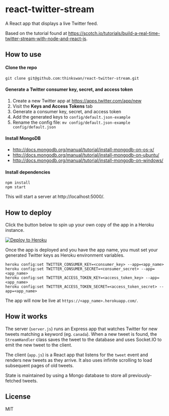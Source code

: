 # react-twitter-stream

A React app that displays a live Twitter feed.

Based on the tutorial found at
https://scotch.io/tutorials/build-a-real-time-twitter-stream-with-node-and-react-js.

## How to use

#### Clone the repo

```
git clone git@github.com:thinkswan/react-twitter-stream.git
```

#### Generate a Twitter consumer key, secret, and access token

1. Create a new Twitter app at https://apps.twitter.com/app/new
1. Visit the **Keys and Access Tokens** tab
1. Generate a consumer key, secret, and access token
1. Add the generated keys to `config/default.json-example`
1. Rename the config file: `mv config/default.json-example config/default.json`

#### Install MongoDB

- http://docs.mongodb.org/manual/tutorial/install-mongodb-on-os-x/
- http://docs.mongodb.org/manual/tutorial/install-mongodb-on-ubuntu/
- http://docs.mongodb.org/manual/tutorial/install-mongodb-on-windows/

#### Install dependencies

```
npm install
npm start
```

This will start a server at http://localhost:5000/.

## How to deploy

Click the button below to spin up your own copy of the app in a Heroku
instance.

[![Deploy to Heroku](https://www.herokucdn.com/deploy/button.png)](https://heroku.com/deploy)

Once the app is deployed and you have the app name, you must set your generated
Twitter keys as Heroku environment variables.

```
heroku config:set TWITTER_CONSUMER_KEY=<consumer_key> --app=<app_name>
heroku config:set TWITTER_CONSUMER_SECRET=<consumer_secret> --app=<app_name>
heroku config:set TWITTER_ACCESS_TOKEN_KEY=<access_token_key> --app=<app_name>
heroku config:set TWITTER_ACCESS_TOKEN_SECRET=<access_token_secret> --app=<app_name>
```

The app will now be live at `https://<app_name>.herokuapp.com/`.

## How it works

The server (`server.js`) runs an Express app that watches Twitter for new tweets
matching a keyword (eg. `canada`). When a new tweet is found, the `StreamHandler`
class saves the tweet to the database and uses Socket.IO to emit the new tweet
to the client.

The client (`app.js`) is a React app that listens for the `tweet` event and
renders new tweets as they arrive. It also uses infinite scrolling to load
subsequent pages of old tweets.

State is maintained by using a Mongo database to store all previously-fetched
tweets.

## License

MIT
